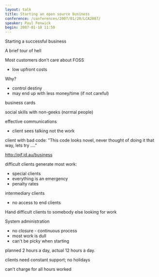```yaml
---
layout: talk
title: Starting an open source business
conference: /conferences/2007/01/20/LCA2007/
speaker: Paul Fenwick
begin: 2007-01-18 11:50
---
```

Starting a successful business

A brief tour of hell

Most customers don't care about FOSS

* low upfront costs

Why?

* control destiny
* may end up with less money/time (if not careful)

business cards

social skills with non-geeks (normal people)

effective communications

* client sees talking not the work

client with bad code: "This code looks novel, never thought of doing it that
way, lets try ...."

<http://pjf.id.au/business>

difficult clients generate most work:

* special clients
* everything is an emergency
* penalty rates

intermediary clients

* no access to end clients

Hand difficult clients to somebody else looking for work

System administration

* no closure - continuous process
* most work is dull
* can't be picky when starting

planned 2 hours a day, actual 12 hours a day.

clients need constant support; no holidays

can't charge for all hours worked
